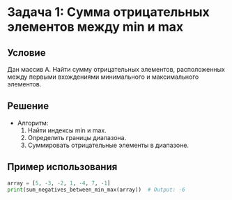 # Задача 1: Сумма отрицательных элементов между min и max

  ## Условие  
  Дан массив A. Найти сумму отрицательных элементов, расположенных между первыми вхождениями минимального и максимального элементов.

  ## Решение  
  - Алгоритм:  
    1. Найти индексы min и max.  
    2. Определить границы диапазона.  
    3. Суммировать отрицательные элементы в диапазоне.  

  ## Пример использования  
  ```python
  array = [5, -3, -2, 1, -4, 7, -1]
  print(sum_negatives_between_min_max(array))  # Output: -6
